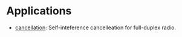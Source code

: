 # Applications

* [cancellation](./cancellation): Self-inteference cancelleation for full-duplex radio.
